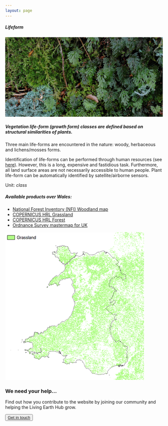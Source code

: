 ```yaml
---
layout: page
---
```


<!-- Content-section-start -->
<div class="container">
	<div class="row">
		<div class="col-12 mt-60">
			<h5 class="common-title">Lifeform</h5>
		</div>
		<div class="col-xs-12 col-sm-12 col-ms-9 col-lg-9 col-xl-9 col-xxl-9">
			<div class="common-image pb-5">
				<img src="/assets/img/wales/big/lifeform.jpg" class="img-fluid" alt="Lifeform">
			</div>
			<div>
				<h5 class="font-weight-bold">Vegetation life-form (growth form) classes are defined based on structural similarities of plants.</h5>
				<div class="pt-4">
					<p>Three main life-forms are encountered in the nature: woody, herbaceous and lichens/mosses forms.</p>
					<p>Identification of life-forms can be performed through human resources (see <a href="https://livingearth.aber.ac.uk/data/ground-measurements/technics/lifeform-ground-measurements/" target="_blank">here</a>). However, this is a long, expensive and fastidious task. Furthermore, all land surface areas are not necessarily accessible to human people. Plant life-form can be automatically identified by satellite/airborne sensors.</p>
					<p>Unit: <i>class</i></p>
				</div>
			</div>
			<div class="row">
				<div class="col-xs-12 col-sm-6 col-md-7 col-lg-8">
					<div class="py-5">
						<h5 class="font-weight-bold mb-4">Available products over Wales:</h5>
						<ul class="list-title">
							<li class="list-item"><a href="http://data-forestry.opendata.arcgis.com/" target="_blank">National Forest Inventory (NFI) Woodland map</a>&nbsp;</li>
							<li class="list-item"><a href="https://livingearth.aber.ac.uk/data/remote-sensing-algorithms/life-form-remote-sensing-algorithms/copernicus-hrl-grassland/" target="_blank">COPERNICUS&nbsp;HRL Grassland</a>&nbsp;</li>
							<li class="list-item"><a href="https://livingearth.aber.ac.uk/data/remote-sensing-algorithms/life-form-remote-sensing-algorithms/copernicus-high-resolution-forest-type-hrl-fty/" target="_blank">COPERNICUS&nbsp;HRL Forest</a>&nbsp;</li>
							<li class="list-item"><a href="https://livingearth.aber.ac.uk/data/remote-sensing-algorithms/life-form-remote-sensing-algorithms/ordnance-survey-mastermap-for-uk/" target="_blank">Ordnance Survey mastermap for UK</a></li>
						</ul>
					</div>
				</div>
				<div class="col-xs-12 col-sm-6 col-md-5 col-lg-4">
					<div class="pt-2 pb-5">
						<img src="/assets/img/wales/maps/lifeform.png" class="img-fluid" alt="Map">
					</div>
				</div>
			</div>
		</div>
	</div>
</div>
<!-- Content-section-end -->

<!-- get-in-section-Start -->
<div class="container mb-100">
	<div class="get-in-section-main">
		<div class="get-in-section-dsc">
			<h3>We need your help&hellip;</h3>
			<p>Find out how you contribute to the website by joining our community and helping the Living Earth Hub grow.</p>
		</div>
		<button type="button"><a href="/contact/">Get in touch</a></button>
	</div>
</div>
<!-- get-in-section-End -->